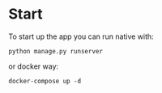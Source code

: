 # Start

To start up the app you can run native with:
```shell
python manage.py runserver
```
or docker way:

```shell
docker-compose up -d
```
